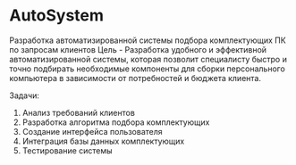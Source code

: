 # AutoSystem
Разработка автоматизированной системы подбора комплектующих ПК по запросам клиентов
Цель - Разработка удобного и эффективной автоматизированной системы, которая позволит специалисту быстро и точно подбирать необходимые компоненты для сборки персонального компьютера в зависимости от потребностей и бюджета клиента.

Задачи:
1) Анализ требований клиентов
2) Разработка алгоритма подбора комплектующих
3) Создание интерфейса пользователя
4) Интеграция базы данных комплектующих
5) Тестирование системы

